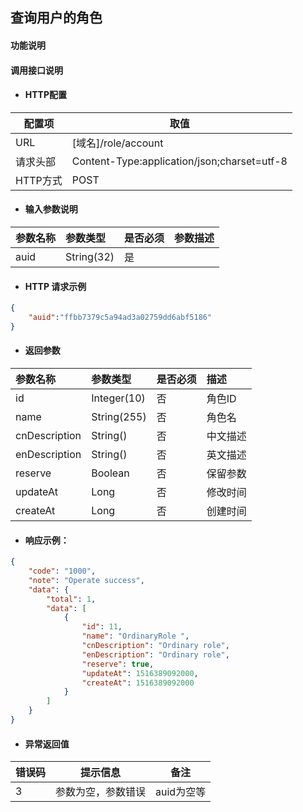 ## 查询用户的角色

#### 功能说明



#### 调用接口说明

* #### HTTP配置

| 配置项 | 取值 |
| --- | --- |
| URL | \[域名\]/role/account|
| 请求头部 | Content-Type:application/json;charset=utf-8 |
| HTTP方式 | POST|

* #### 输入参数说明

| 参数名称 | 参数类型 | 是否必须 | 参数描述 |
| :--- | :--- | :--- | :--- |
| auid | String\(32\) | 是 | |


* #### HTTP 请求示例

```json
{
	"auid":"ffbb7379c5a94ad3a02759dd6abf5186"
}
```

* #### 返回参数
| 参数名称 | 参数类型 | 是否必须 | 描述 |
| :--- | :--- | :--- | :--- |
|id|Integer\(10\) | 否 | 角色ID|
|name |String\(255\) | 否 | 角色名|
| cnDescription|String\(\) | 否 | 中文描述|
| enDescription| String\(\)| 否 | 英文描述|
| reserve| Boolean | 否 | 保留参数 |
| updateAt| Long | 否 | 修改时间|
| createAt| Long | 否 | 创建时间|


* #### 响应示例：

```json
{
    "code": "1000",
    "note": "Operate success",
    "data": {
        "total": 1,
        "data": [
            {
                "id": 11,
                "name": "OrdinaryRole ",
                "cnDescription": "Ordinary role",
                "enDescription": "Ordinary role",
                "reserve": true,
                "updateAt": 1516389092000,
                "createAt": 1516389092000
            }
        ]
    }
}
```

* #### 异常返回值

|错误码 | 提示信息 | 备注 |
| --- | --- | --- |
| 3| 参数为空，参数错误 | auid为空等|



